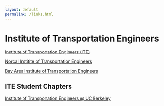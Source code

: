 ```yaml
---
layout: default
permalink: /links.html
---
```


# Institute of Transportation Engineers #

[Institute of Transportation Engineers (ITE)](https://www.ite.org/)

[Norcal Institite of Transportation Engineers](http://www.norcalite.org)

[Bay Area Institute of Transportation Engineers](http://www.sfbayite.org/)

## ITE Student Chapters ##

[Institute of Transportation Engineers @ UC Berkeley](https://ite.berkeley.edu/)
